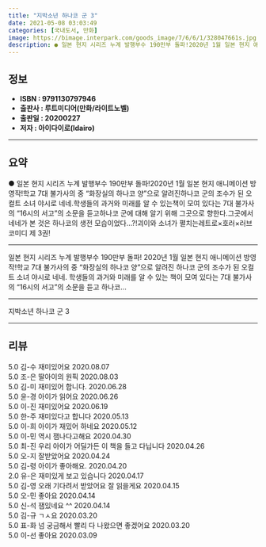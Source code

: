 ```yaml
---
title: "지박소년 하나코 군 3"
date: 2021-05-08 03:03:49
categories: [국내도서, 만화]
image: https://bimage.interpark.com/goods_image/7/6/6/1/328047661s.jpg
description: ● 일본 현지 시리즈 누계 발행부수 190만부 돌파!2020년 1월 일본 현지 애니메이션 방영작!학교 7대 불가사의 중 “화장실의 하나코 양”으로 알려진하나코 군의 조수가 된 오컬트 소녀 야시로 네네.학생들의 과거와 미래를 알 수 있는책이 모여 있다는 7대 불가사의 “16시의 서고”의
---
```


## **정보**

- **ISBN : 9791130797946**
- **출판사 : 루트미디어(만화/라이트노벨)**
- **출판일 : 20200227**
- **저자 : 아이다이로(Idairo)**

------



## **요약**

●  일본 현지 시리즈 누계 발행부수 190만부 돌파!2020년 1월 일본 현지 애니메이션 방영작!학교 7대 불가사의 중 “화장실의 하나코 양”으로 알려진하나코 군의 조수가 된 오컬트 소녀 야시로 네네.학생들의 과거와 미래를 알 수 있는책이 모여 있다는 7대 불가사의 “16시의 서고”의 소문을 듣고하나코 군에 대해 알기 위해 그곳으로 향한다.그곳에서 네네가 본 것은 하나코의 생전 모습이었다…?!괴이와 소녀가 펼치는레트로×호러×러브코미디 제 3권!

------

일본 현지 시리즈 누계 발행부수 190만부 돌파!
2020년 1월 일본 현지 애니메이션 방영작!학교 7대 불가사의 중 “화장실의 하나코 양”으로 알려진
하나코 군의 조수가 된 오컬트 소녀 야시로 네네.
학생들의 과거와 미래를 알 수 있는
책이 모여 있다는 7대 불가사의 “16시의 서고”의 소문을 듣고
하나코... 

------


지박소년 하나코 군 3 

------


## **리뷰** 

5.0 김-수 재미있어요 2020.08.07 <br/>5.0 조-은 딸아이의 원픽 2020.08.03 <br/>5.0 김-미 재미있어 합니다. 2020.06.28 <br/>5.0 윤-경 아이가 읽어요 2020.06.26 <br/>5.0 이-진 재미있어요 2020.06.19 <br/>5.0 한-주 재미있다고 합니다 2020.05.13 <br/>5.0 이-희 아이가 재밌어 하네요 2020.05.12 <br/>5.0 이-민 역시 잼나다고해요 2020.04.30 <br/>5.0 최-진 우리 아이가 어딜가든 이 책을 들고 다닙니다 2020.04.26 <br/>5.0 오-지 잘받았어요 2020.04.24 <br/>5.0 김-령 아이가 좋아해요.  2020.04.20 <br/>2.0 유-은 재미있게 보고 있습니다 2020.04.17 <br/>5.0 김-영 오래 기다려서 받았어요
잘 읽을게요 2020.04.15 <br/>5.0 오-민 좋아요 2020.04.14 <br/>5.0 신-석 잼있네요 ^^ 2020.04.14 <br/>5.0 김-규 ㄱㅅ요 2020.03.20 <br/>5.0 표-화 넘 궁금해서 빨리 다 나왔으면 좋겠어요 2020.03.20 <br/>5.0 이-선 좋아요 2020.03.09 <br/>